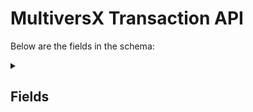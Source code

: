 # MultiversX Transaction API
Below are the fields in the schema:
<details><summary></summary></details>

## Fields



